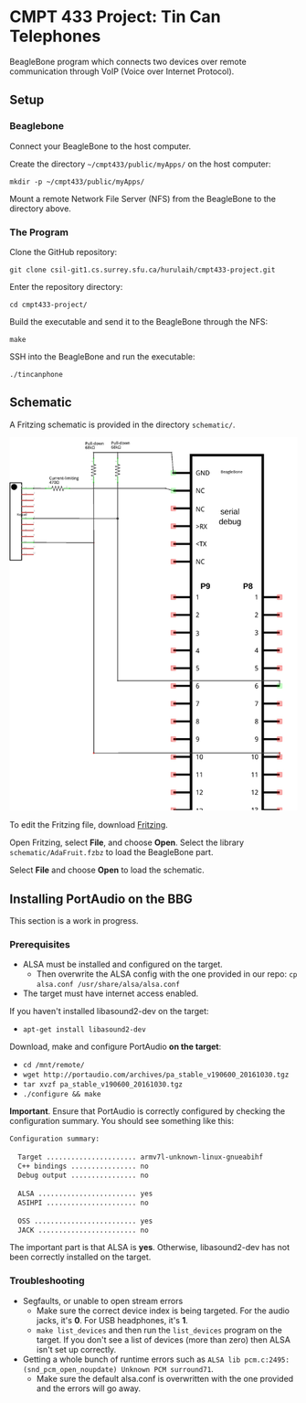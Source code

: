 # CMPT 433 Project: Tin Can Telephones

BeagleBone program which connects two devices over remote communication through VoIP (Voice over Internet Protocol).

## Setup

### Beaglebone

Connect your BeagleBone to the host computer.

Create the directory `~/cmpt433/public/myApps/` on the host computer:
```shell
mkdir -p ~/cmpt433/public/myApps/
```

Mount a remote Network File Server (NFS) from the BeagleBone to the directory above.

### The Program

Clone the GitHub repository:
```shell
git clone csil-git1.cs.surrey.sfu.ca/hurulaih/cmpt433-project.git
```

Enter the repository directory:
```shell
cd cmpt433-project/
```

Build the executable and send it to the BeagleBone through the NFS:
```shell
make
```

SSH into the BeagleBone and run the executable:
```shell
./tincanphone
```

## Schematic

A Fritzing schematic is provided in the directory `schematic/`.

![Schematic](readme-img/schematic.jpg)

To edit the Fritzing file, download [Fritzing](https://fritzing.org/download/).

Open Fritzing, select **File**, and choose **Open**. Select the library `schematic/AdaFruit.fzbz` to load the BeagleBone part.

Select **File** and choose **Open** to load the schematic.

## Installing PortAudio on the BBG

This section is a work in progress.

### Prerequisites
* ALSA must be installed and configured on the target.
  * Then overwrite the ALSA config with the one provided in our repo: `cp alsa.conf /usr/share/alsa/alsa.conf`
* The target must have internet access enabled.

If you haven't installed libasound2-dev on the target:
* `apt-get install libasound2-dev`

Download, make and configure PortAudio **on the target**:
* `cd /mnt/remote/`
* `wget http://portaudio.com/archives/pa_stable_v190600_20161030.tgz`
* `tar xvzf pa_stable_v190600_20161030.tgz`
* `./configure && make`

**Important**. Ensure that PortAudio is correctly configured by checking the configuration summary. You should see something like this:

```
Configuration summary:

  Target ...................... armv7l-unknown-linux-gnueabihf
  C++ bindings ................ no
  Debug output ................ no

  ALSA ........................ yes
  ASIHPI ...................... no

  OSS ......................... yes
  JACK ........................ no
```

The important part is that ALSA is **yes**. Otherwise, libasound2-dev has not been correctly installed on the target.

### Troubleshooting

* Segfaults, or unable to open stream errors
  * Make sure the correct device index is being targeted. For the audio jacks, it's **0**. For USB headphones, it's **1**.
  * `make list_devices` and then run the `list_devices` program on the target. If you don't see a list of devices (more than zero) then ALSA isn't set up correctly.
* Getting a whole bunch of runtime errors such as `ALSA lib pcm.c:2495:(snd_pcm_open_noupdate) Unknown PCM surround71`.
  * Make sure the default alsa.conf is overwritten with the one provided and the errors will go away.
